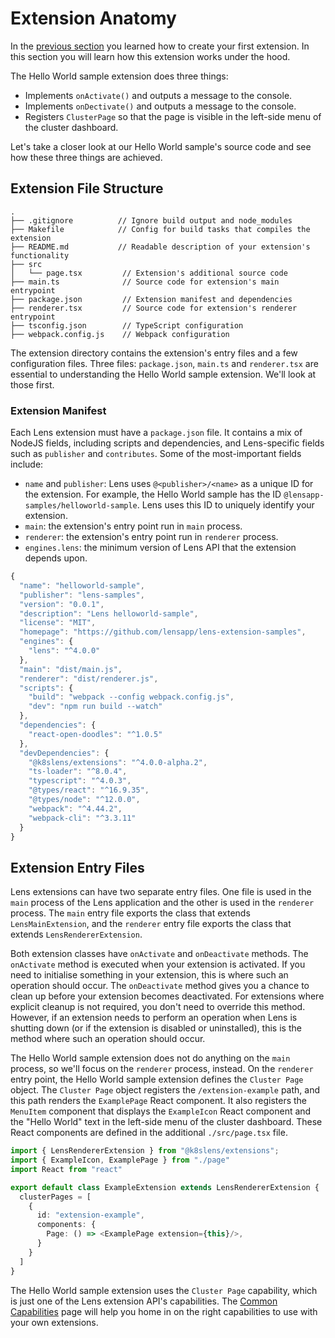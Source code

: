 # Extension Anatomy

In the [previous section](your-first-extension.md) you learned how to create your first extension. In this section you will learn how this extension works under the hood.

The Hello World sample extension does three things:

- Implements `onActivate()` and outputs a message to the console.
- Implements `onDectivate()` and outputs a message to the console.
- Registers `ClusterPage` so that the page is visible in the left-side menu of the cluster dashboard.

Let's take a closer look at our Hello World sample's source code and see how these three things are achieved.

## Extension File Structure

```
.
├── .gitignore          // Ignore build output and node_modules
├── Makefile            // Config for build tasks that compiles the extension
├── README.md           // Readable description of your extension's functionality
├── src
│   └── page.tsx         // Extension's additional source code
├── main.ts              // Source code for extension's main entrypoint
├── package.json         // Extension manifest and dependencies
├── renderer.tsx         // Source code for extension's renderer entrypoint
├── tsconfig.json        // TypeScript configuration
├── webpack.config.js    // Webpack configuration
```

The extension directory contains the extension's entry files and a few configuration files. Three files: `package.json`, `main.ts` and `renderer.tsx` are essential to understanding the Hello World sample extension. We'll look at those first.

### Extension Manifest

Each Lens extension must have a `package.json` file. It contains a mix of NodeJS fields, including scripts and dependencies, and Lens-specific fields such as `publisher` and `contributes`. Some of the most-important fields include:

- `name` and `publisher`: Lens uses `@<publisher>/<name>` as a unique ID for the extension. For example, the Hello World sample has the ID `@lensapp-samples/helloworld-sample`. Lens uses this ID to uniquely identify your extension.
- `main`: the extension's entry point run in `main` process.
- `renderer`: the extension's entry point run in `renderer` process.
- `engines.lens`: the minimum version of Lens API that the extension depends upon.

``` javascript
{
  "name": "helloworld-sample",
  "publisher": "lens-samples",
  "version": "0.0.1",
  "description": "Lens helloworld-sample",
  "license": "MIT",
  "homepage": "https://github.com/lensapp/lens-extension-samples",
  "engines": {
    "lens": "^4.0.0"
  },
  "main": "dist/main.js",
  "renderer": "dist/renderer.js",
  "scripts": {
    "build": "webpack --config webpack.config.js",
    "dev": "npm run build --watch"
  },
  "dependencies": {
    "react-open-doodles": "^1.0.5"
  },
  "devDependencies": {
    "@k8slens/extensions": "^4.0.0-alpha.2",
    "ts-loader": "^8.0.4",
    "typescript": "^4.0.3",
    "@types/react": "^16.9.35",
    "@types/node": "^12.0.0",
    "webpack": "^4.44.2",
    "webpack-cli": "^3.3.11"
  }
}
```

## Extension Entry Files

Lens extensions can have two separate entry files. One file is used in the `main` process of the Lens application and the other is used in the `renderer` process. The `main` entry file exports the class that extends `LensMainExtension`, and the `renderer` entry file exports the class that extends `LensRendererExtension`.

Both extension classes have `onActivate` and `onDeactivate` methods. The `onActivate` method is executed when your extension is activated. If you need to initialise something in your extension, this is where such an operation should occur. The `onDeactivate` method gives you a chance to clean up before your extension becomes deactivated. For extensions where explicit cleanup is not required, you don't need to override this method. However, if an extension needs to perform an operation when Lens is shutting down (or if the extension is disabled or uninstalled), this is the method where such an operation should occur.

The Hello World sample extension does not do anything on the `main` process, so we'll focus on the `renderer` process, instead. On the `renderer` entry point, the Hello World sample extension defines the `Cluster Page` object. The `Cluster Page` object registers the `/extension-example` path, and this path renders the `ExamplePage` React component. It also registers the `MenuItem` component that displays the `ExampleIcon` React component and the "Hello World" text in the left-side menu of the cluster dashboard. These React components are defined in the additional `./src/page.tsx` file.

``` typescript
import { LensRendererExtension } from "@k8slens/extensions";
import { ExampleIcon, ExamplePage } from "./page"
import React from "react"

export default class ExampleExtension extends LensRendererExtension {
  clusterPages = [
    {
      id: "extension-example",
      components: {
        Page: () => <ExamplePage extension={this}/>,
      }
    }
  ]
}
```

The Hello World sample extension uses the `Cluster Page` capability, which is just one of the Lens extension API's capabilities. The [Common Capabilities](../capabilities/common-capabilities.md) page will help you home in on the right capabilities to use with your own extensions.
